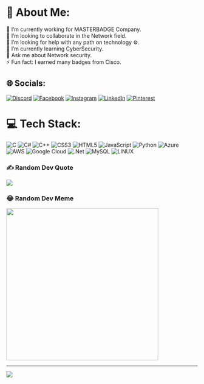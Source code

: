 # 💫 About Me:
🤝 I’m currently working for MASTERBADGE Company.<br>👯 I’m looking to collaborate in the Network field.<br>🔭 I’m looking for help with any path on technology ⚙.<br>🌱 I’m currently learning CyberSecurity.<br>💬 Ask me about Network security.  <br>⚡ Fun fact: I earned many badges from Cisco. 


## 🌐 Socials:
[![Discord](https://img.shields.io/badge/Discord-%237289DA.svg?logo=discord&logoColor=white)](https://discord.gg/M2D0X) [![Facebook](https://img.shields.io/badge/Facebook-%231877F2.svg?logo=Facebook&logoColor=white)](https://facebook.com/M2D0X) [![Instagram](https://img.shields.io/badge/Instagram-%23E4405F.svg?logo=Instagram&logoColor=white)](https://instagram.com/M2D0X) [![LinkedIn](https://img.shields.io/badge/LinkedIn-%230077B5.svg?logo=linkedin&logoColor=white)](https://linkedin.com/in/M2D0X) [![Pinterest](https://img.shields.io/badge/Pinterest-%23E60023.svg?logo=Pinterest&logoColor=white)](https://pinterest.com/M2D0X) 

# 💻 Tech Stack:
![C](https://img.shields.io/badge/c-%2300599C.svg?style=for-the-badge&logo=c&logoColor=white) ![C#](https://img.shields.io/badge/c%23-%23239120.svg?style=for-the-badge&logo=c-sharp&logoColor=white) ![C++](https://img.shields.io/badge/c++-%2300599C.svg?style=for-the-badge&logo=c%2B%2B&logoColor=white) ![CSS3](https://img.shields.io/badge/css3-%231572B6.svg?style=for-the-badge&logo=css3&logoColor=white) ![HTML5](https://img.shields.io/badge/html5-%23E34F26.svg?style=for-the-badge&logo=html5&logoColor=white) ![JavaScript](https://img.shields.io/badge/javascript-%23323330.svg?style=for-the-badge&logo=javascript&logoColor=%23F7DF1E) ![Python](https://img.shields.io/badge/python-3670A0?style=for-the-badge&logo=python&logoColor=ffdd54) ![Azure](https://img.shields.io/badge/azure-%230072C6.svg?style=for-the-badge&logo=azure-devops&logoColor=white) ![AWS](https://img.shields.io/badge/AWS-%23FF9900.svg?style=for-the-badge&logo=amazon-aws&logoColor=white) ![Google Cloud](https://img.shields.io/badge/Google%20Cloud-%234285F4.svg?style=for-the-badge&logo=google-cloud&logoColor=white) ![.Net](https://img.shields.io/badge/.NET-5C2D91?style=for-the-badge&logo=.net&logoColor=white) ![MySQL](https://img.shields.io/badge/mysql-%2300f.svg?style=for-the-badge&logo=mysql&logoColor=white) ![LINUX](https://img.shields.io/badge/Linux-FCC624?style=for-the-badge&logo=linux&logoColor=black)

### ✍️ Random Dev Quote
![](https://quotes-github-readme.vercel.app/api?type=horizontal&theme=dark)

### 😂 Random Dev Meme
<img src='https://randommeme-five.vercel.app/' style="height: 400px;"/>

---
[![](https://visitcount.itsvg.in/api?id=M2D0X&icon=5&color=12)](https://visitcount.itsvg.in)

<!-- Proudly created with M2D0X -->
